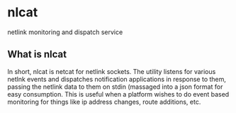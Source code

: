# nlcat
netlink monitoring and dispatch service

## What is nlcat
In short, nlcat is netcat for netlink sockets.  The utility listens for various
netlnk events and dispatches notification applications in response to them,
passing the netlink data to them on stdin (massaged into a json format for easy
consumption.  This is useful when a platform wishes to do event based monitoring
for things like ip address changes, route additions, etc.
